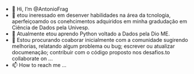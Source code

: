 - 👋 Hi, I’m @AntonioFrag
- 👀 etou ineressado em desenver habilidades na área da tcnologia, aperfeiçoamdo os conehcimentos adquiridos em minha gradudação em Ciência de Dados pela Univesp.
- 🌱 Atualmente etou aprendo Python voltado a Dados pela Dio ME.
- 💞️ Estou procurando coaborar inicialmente com a comunidade sugirendo melhorias, relatando algum problema ou bug; escrever ou atualizar documenação; contribuir com o código proposto nos desafios.to collaborate on ...
- 📫 How to reach me ...

<!---
AntonioFrag/AntonioFrag is a ✨ special ✨ repository because its `README.md` (this file) appears on your GitHub profile.
You can click the Preview link to take a look at your changes.
--->

